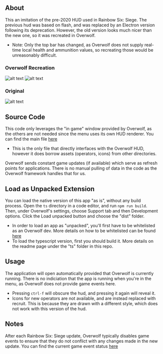 ## About

This an imitation of the pre-2020 HUD used in Rainbow Six: Siege. The previous hud was based on flash, and was replaced by an Electron version following its deprecation. However, the old version looks much nicer than the new one, so it was recreated in Overwolf.

* Note: Only the top bar has changed, as Overwolf does not supply real-time local health and ammunition values, so recreating those would be unreasonably difficult.

### Overwolf Recreation
![alt text](https://github.com/notrogan/overwolf/blob/main/screenshot.png)
![alt text](https://github.com/notrogan/overwolf/blob/main/screenshot3.png)

### Original
![alt text](https://github.com/notrogan/overwolf/blob/main/screenshot2.png)

## Source Code

This code only leverages the "in game" window provided by Overwolf, as the others are not needed since the menu uses its own HUD renderer. You can find the main file [here](https://github.com/notrogan/overwolf/blob/main/ts/src/in_game/in_game.ts)

* This is the only file that directly interfaces with the Overwolf HUD, however it does borrow assets (operators, icons) from other directories.

Overwolf sends constant game updates (if available) which serve as refresh points for applications. There is no manual pulling of data in the code as the Overwolf framework handles that for us.

## Load as Unpacked Extension

You can load the native version of this app "as is", without any build process. Open the `ts` directory in a code editor, and run `npm run build`. Then, under Overwolf's settings, choose Support tab and then Development options. Click the Load unpacked button and choose the "dist" folder.

* In order to load an app as "unpacked", you'll first have to be whitelisted as an Overwolf dev. More details on how to be whitelisted can be found [here](https://overwolf.github.io/docs/start/sdk-introduction#whitelist-as-a-developer)
* To load the typescript version, first you should build it. More details on the readme page under the "ts" folder in this repo.

## Usage

The application will open automatically provided that Overwolf is currently running. There is no indiciation that the app is running when you're in the menu, as Overwolf does not provide game events here.

* Pressing `ctrl-f` will obscure the hud, and pressing it again will reveal it.
* Icons for new operators are not available, and are instead replaced with recruit. This is because they are drawn with a different style, which does not work with this version of the hud.

## Notes

After each Rainbow Six: Siege update, Overwolf typically disables game events to ensure that they do not conflict with any changes made in the new update. You can find the current game event status [here](https://overwolf.github.io/status/rainbow-six-siege)
